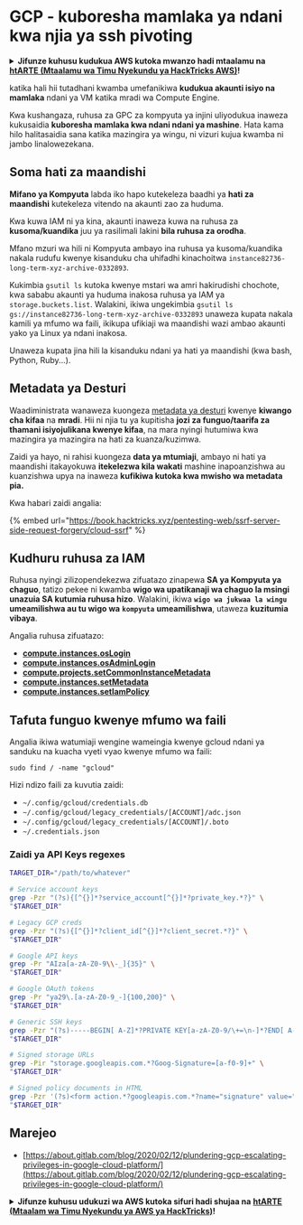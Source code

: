 # GCP - kuboresha mamlaka ya ndani kwa njia ya ssh pivoting

<details>

<summary><strong>Jifunze kuhusu kudukua AWS kutoka mwanzo hadi mtaalamu na</strong> <a href="https://training.hacktricks.xyz/courses/arte"><strong>htARTE (Mtaalamu wa Timu Nyekundu ya HackTricks AWS)</strong></a><strong>!</strong></summary>

Njia nyingine za kusaidia HackTricks:

* Ikiwa unataka kuona **kampuni yako ikitangazwa kwenye HackTricks** au **kupakua HackTricks kwa PDF** Angalia [**MIPANGO YA KUJIUNGA**](https://github.com/sponsors/carlospolop)!
* Pata [**bidhaa rasmi za PEASS & HackTricks**](https://peass.creator-spring.com)
* Gundua [**Familia ya PEASS**](https://opensea.io/collection/the-peass-family), mkusanyiko wetu wa [**NFTs**](https://opensea.io/collection/the-peass-family) ya kipekee
* **Jiunge na** 💬 [**Kikundi cha Discord**](https://discord.gg/hRep4RUj7f) au kikundi cha [**telegram**](https://t.me/peass) au **nifuata** kwenye **Twitter** 🐦 [**@carlospolopm**](https://twitter.com/carlospolopm)**.**
* **Shiriki mbinu zako za kudukua kwa kuwasilisha PRs kwa** [**HackTricks**](https://github.com/carlospolop/hacktricks) na [**HackTricks Cloud**](https://github.com/carlospolop/hacktricks-cloud) repos za github.

</details>

katika hali hii tutadhani kwamba umefanikiwa **kudukua akaunti isiyo na mamlaka** ndani ya VM katika mradi wa Compute Engine.

Kwa kushangaza, ruhusa za GPC za kompyuta ya injini uliyodukua inaweza kukusaidia **kuboresha mamlaka kwa ndani ndani ya mashine**. Hata kama hilo halitasaidia sana katika mazingira ya wingu, ni vizuri kujua kwamba ni jambo linalowezekana.

## Soma hati za maandishi <a href="#fuata-hati-za-maandishi" id="fuata-hati-za-maandishi"></a>

**Mifano ya Kompyuta** labda iko hapo kutekeleza baadhi ya **hati za maandishi** kutekeleza vitendo na akaunti zao za huduma.

Kwa kuwa IAM ni ya kina, akaunti inaweza kuwa na ruhusa za **kusoma/kuandika** juu ya rasilimali lakini **bila ruhusa za orodha**.

Mfano mzuri wa hili ni Kompyuta ambayo ina ruhusa ya kusoma/kuandika nakala rudufu kwenye kisanduku cha uhifadhi kinachoitwa `instance82736-long-term-xyz-archive-0332893`.

Kukimbia `gsutil ls` kutoka kwenye mstari wa amri hakirudishi chochote, kwa sababu akaunti ya huduma inakosa ruhusa ya IAM ya `storage.buckets.list`. Walakini, ikiwa ungekimbia `gsutil ls gs://instance82736-long-term-xyz-archive-0332893` unaweza kupata nakala kamili ya mfumo wa faili, ikikupa ufikiaji wa maandishi wazi ambao akaunti yako ya Linux ya ndani inakosa.

Unaweza kupata jina hili la kisanduku ndani ya hati ya maandishi (kwa bash, Python, Ruby...).

## Metadata ya Desturi

Waadiministrata wanaweza kuongeza [metadata ya desturi](https://cloud.google.com/compute/docs/storing-retrieving-metadata#custom) kwenye **kiwango cha kifaa** na **mradi**. Hii ni njia tu ya kupitisha **jozi za funguo/taarifa za thamani isiyojulikana kwenye kifaa**, na mara nyingi hutumiwa kwa mazingira ya mazingira na hati za kuanza/kuzimwa.

Zaidi ya hayo, ni rahisi kuongeza **data ya mtumiaji**, ambayo ni hati ya maandishi itakayokuwa **itekelezwa kila wakati** mashine inapoanzishwa au kuanzishwa upya na inaweza **kufikiwa kutoka kwa mwisho wa metadata pia.**

Kwa habari zaidi angalia:

{% embed url="https://book.hacktricks.xyz/pentesting-web/ssrf-server-side-request-forgery/cloud-ssrf" %}

## **Kudhuru ruhusa za IAM**

Ruhusa nyingi zilizopendekezwa zifuatazo zinapewa **SA ya Kompyuta ya chaguo**, tatizo pekee ni kwamba **wigo wa upatikanaji wa chaguo la msingi unazuia SA kutumia ruhusa hizo**. Walakini, ikiwa **`wigo wa jukwaa la wingu`** **umeamilishwa au tu wigo wa** **`kompyuta`** **umeamilishwa**, utaweza **kuzitumia vibaya**.

Angalia ruhusa zifuatazo:

* [**compute.instances.osLogin**](../../gcp-pentesting/gcp-privilege-escalation/gcp-compute-privesc/#compute.instances.oslogin)
* [**compute.instances.osAdminLogin**](../../gcp-pentesting/gcp-privilege-escalation/gcp-compute-privesc/#compute.instances.osadminlogin)
* [**compute.projects.setCommonInstanceMetadata**](../../gcp-pentesting/gcp-privilege-escalation/gcp-compute-privesc/#compute.projects.setcommoninstancemetadata)
* [**compute.instances.setMetadata**](../../gcp-pentesting/gcp-privilege-escalation/gcp-compute-privesc/#compute.instances.setmetadata)
* [**compute.instances.setIamPolicy**](../../gcp-pentesting/gcp-privilege-escalation/gcp-compute-privesc/#compute.instances.setiampolicy)

## Tafuta funguo kwenye mfumo wa faili

Angalia ikiwa watumiaji wengine wameingia kwenye gcloud ndani ya sanduku na kuacha vyeti vyao kwenye mfumo wa faili:
```
sudo find / -name "gcloud"
```
Hizi ndizo faili za kuvutia zaidi:

* `~/.config/gcloud/credentials.db`
* `~/.config/gcloud/legacy_credentials/[ACCOUNT]/adc.json`
* `~/.config/gcloud/legacy_credentials/[ACCOUNT]/.boto`
* `~/.credentials.json`

### Zaidi ya API Keys regexes
```bash
TARGET_DIR="/path/to/whatever"

# Service account keys
grep -Pzr "(?s){[^{}]*?service_account[^{}]*?private_key.*?}" \
"$TARGET_DIR"

# Legacy GCP creds
grep -Pzr "(?s){[^{}]*?client_id[^{}]*?client_secret.*?}" \
"$TARGET_DIR"

# Google API keys
grep -Pr "AIza[a-zA-Z0-9\\-_]{35}" \
"$TARGET_DIR"

# Google OAuth tokens
grep -Pr "ya29\.[a-zA-Z0-9_-]{100,200}" \
"$TARGET_DIR"

# Generic SSH keys
grep -Pzr "(?s)-----BEGIN[ A-Z]*?PRIVATE KEY[a-zA-Z0-9/\+=\n-]*?END[ A-Z]*?PRIVATE KEY-----" \
"$TARGET_DIR"

# Signed storage URLs
grep -Pir "storage.googleapis.com.*?Goog-Signature=[a-f0-9]+" \
"$TARGET_DIR"

# Signed policy documents in HTML
grep -Pzr '(?s)<form action.*?googleapis.com.*?name="signature" value=".*?">' \
"$TARGET_DIR"
```
## Marejeo

* [https://about.gitlab.com/blog/2020/02/12/plundering-gcp-escalating-privileges-in-google-cloud-platform/](https://about.gitlab.com/blog/2020/02/12/plundering-gcp-escalating-privileges-in-google-cloud-platform/)

<details>

<summary><strong>Jifunze kuhusu udukuzi wa AWS kutoka sifuri hadi shujaa na</strong> <a href="https://training.hacktricks.xyz/courses/arte"><strong>htARTE (Mtaalam wa Timu Nyekundu ya AWS ya HackTricks)</strong></a><strong>!</strong></summary>

Njia nyingine za kusaidia HackTricks:

* Ikiwa unataka kuona **kampuni yako ikitangazwa kwenye HackTricks** au **kupakua HackTricks kwa PDF** Angalia [**MIPANGO YA KUJIUNGA**](https://github.com/sponsors/carlospolop)!
* Pata [**bidhaa rasmi za PEASS & HackTricks**](https://peass.creator-spring.com)
* Gundua [**Familia ya PEASS**](https://opensea.io/collection/the-peass-family), mkusanyiko wetu wa [**NFTs**](https://opensea.io/collection/the-peass-family) ya kipekee
* **Jiunge na** 💬 [**Kikundi cha Discord**](https://discord.gg/hRep4RUj7f) au kikundi cha [**telegram**](https://t.me/peass) au **nifuata** kwenye **Twitter** 🐦 [**@carlospolopm**](https://twitter.com/carlospolopm)**.**
* **Shiriki mbinu zako za udukuzi kwa kuwasilisha PRs kwa** [**HackTricks**](https://github.com/carlospolop/hacktricks) na [**HackTricks Cloud**](https://github.com/carlospolop/hacktricks-cloud) repos za github.

</details>
